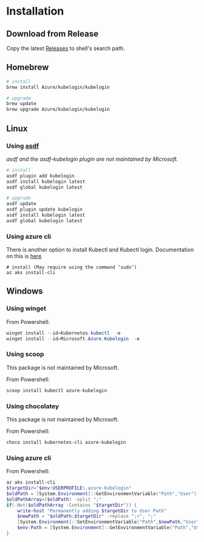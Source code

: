 # Installation

## Download from Release

Copy the latest [Releases](https://github.com/Azure/kubelogin/releases) to shell's search path.

## Homebrew

```sh
# install
brew install Azure/kubelogin/kubelogin

# upgrade
brew update
brew upgrade Azure/kubelogin/kubelogin
```

## Linux

### Using [asdf](https://asdf-vm.com/)

_asdf and the asdf-kubelogin plugin are not maintained by Microsoft._

```sh
# install
asdf plugin add kubelogin
asdf install kubelogin latest
asdf global kubelogin latest

# upgrade
asdf update
asdf plugin update kubelogin
asdf install kubelogin latest
asdf global kubelogin latest
```
### Using azure cli
There is another option to install Kubectl and Kubectl login. Documentation on this is [here](https://learn.microsoft.com/en-us/cli/azure/aks?view=azure-cli-latest#az-aks-install-cli)

```
# install (May require using the command ‘sudo’)
az aks install-cli
```

## Windows

### Using winget

From Powershell:

```powershell
winget install --id=Kubernetes.kubectl  -e
winget install --id=Microsoft.Azure.Kubelogin  -e
```

### Using scoop

This package is not maintained by Microsoft.

From Powershell:

```powershell
scoop install kubectl azure-kubelogin
```

### Using chocolatey

This package is not maintained by Microsoft.

From Powershell:

```powershell
choco install kubernetes-cli azure-kubelogin
```

### Using azure cli

From Powershell:

```powershell
az aks install-cli
$targetDir="$env:USERPROFILE\.azure-kubelogin"
$oldPath = [System.Environment]::GetEnvironmentVariable("Path","User")
$oldPathArray=($oldPath) -split ";"
if(-Not($oldPathArray -Contains "$targetDir")) {
    write-host "Permanently adding $targetDir to User Path"
    $newPath = "$oldPath;$targetDir" -replace ";+", ";"
    [System.Environment]::SetEnvironmentVariable("Path",$newPath,"User")
    $env:Path = [System.Environment]::GetEnvironmentVariable("Path","User"),[System.Environment]::GetEnvironmentVariable("Path","Machine") -join ";"
}
```